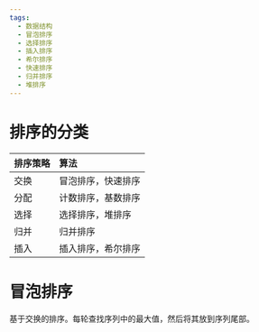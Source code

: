 ```yaml
---
tags:
  - 数据结构
  - 冒泡排序
  - 选择排序
  - 插入排序
  - 希尔排序
  - 快速排序
  - 归并排序
  - 堆排序
---
```


# 排序的分类

|  排序策略  |  算法         |
|:-------|:------------|
|  交换    |  冒泡排序，快速排序  |
|  分配    |  计数排序，基数排序  |
|  选择    |  选择排序，堆排序   |
|  归并    |  归并排序       |
|  插入    |  插入排序，希尔排序  |     
# 冒泡排序

基于交换的排序。每轮查找序列中的最大值，然后将其放到序列尾部。